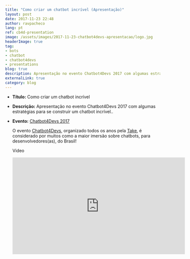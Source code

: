 ```yaml
---
title: "Como criar um chatbot incrível (Apresentação)"
layout: post
date: 2017-11-23 22:48
author: ravpacheco
lang: pt
ref: cb4d-presentation
image: /assets/images/2017-11-23-chatbot4devs-apresentacao/logo.jpg
headerImage: true
tag:
- bots
- chatbot
- chatbot4devs
- presentations
blog: true
description: Apresentação no evento Chatbot4Devs 2017 com algumas estratégias para se construir um chatbot incrível.
externalLink: true
category: blog
---
```



* **Título:** <span class="evidence">Como criar um chatbot incrível</span>
* **Descrição:** Apresentação no evento Chatbot4Devs 2017 com algumas estratégias para se construir um chatbot incrível..

* **Evento:** [Chatbot4Devs 2017](http://chatbot4devs.take.net/)

    O evento [Chatbot4Devs](http://chatbot4devs.take.net/), organizado todos os anos pela [Take](https://take.net), é considerado por muitos como a maior imersão sobre chatbots, para desenvolvedores(as), do Brasil! 

    Video

    <iframe width="560" height="315" src="https://www.youtube.com/embed/Kty_T3Hce_Q" frameborder="0" gesture="media" allowfullscreen></iframe>